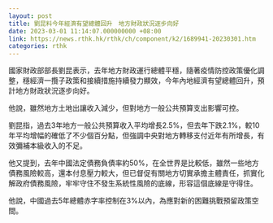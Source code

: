 ```yaml
---
layout: post
title: 劉昆料今年經濟有望總體回升　地方財政狀況逐步向好
date: 2023-03-01 11:14:07.000000000 +08:00
link: https://news.rthk.hk/rthk/ch/component/k2/1689941-20230301.htm
categories: rthk
---
```


國家財政部部長劉昆表示，去年地方財政運行總體平穩，隨著疫情防控政策優化調整，穩經濟一攬子政策和接續措施持續發力顯效，今年內地經濟有望總體回升，預計地方財政狀況逐步向好。

他說，雖然地方土地出讓收入減少，但對地方一般公共預算支出影響可控。

劉昆指，過去3年地方一般公共預算收入平均增長2.5%，但去年下跌2.1%，較10年平均增幅的確低了不少個百分點，但強調中央對地方轉移支付近年有所增長，有效彌補本級收入的不足。

他又提到，去年中國法定債務負債率約50%，在全世界是比較低，雖然一些地方債務風險較高，還本付息壓力較大，但已督促有關地方切實承擔主體責任，抓實化解政府債務風險，牢牢守住不發生系統性風險的底線，形容這個底線是守得住。

他說，中國過去5年總體赤字率控制在3%以內，為應對新的困難挑戰預留政策空間。
